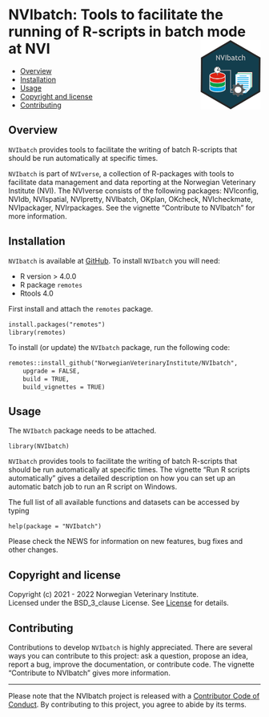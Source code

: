 # NVIbatch: Tools to facilitate the running of R-scripts in batch mode at NVI <img src="man/figures/NVIbatch_logo.png" align="right" height="138" />

<!-- README.md is generated from README.Rmd. Please edit that file -->

-   [Overview](#overview)
-   [Installation](#installation)
-   [Usage](#usage)
-   [Copyright and license](#copyright-and-license)
-   [Contributing](#contributing)

## Overview

`NVIbatch` provides tools to facilitate the writing of batch R-scripts
that should be run automatically at specific times.

`NVIbatch` is part of `NVIverse`, a collection of R-packages with tools
to facilitate data management and data reporting at the Norwegian
Veterinary Institute (NVI). The NVIverse consists of the following
packages: NVIconfig, NVIdb, NVIspatial, NVIpretty, NVIbatch, OKplan,
OKcheck, NVIcheckmate, NVIpackager, NVIrpackages. See the vignette
“Contribute to NVIbatch” for more information.

## Installation

`NVIbatch` is available at
[GitHub](https://github.com/NorwegianVeterinaryInstitute). To install
`NVIbatch` you will need:

-   R version > 4.0.0
-   R package `remotes`
-   Rtools 4.0

First install and attach the `remotes` package.

    install.packages("remotes")
    library(remotes)

To install (or update) the `NVIbatch` package, run the following code:

    remotes::install_github("NorwegianVeterinaryInstitute/NVIbatch",
        upgrade = FALSE,
        build = TRUE,
        build_vignettes = TRUE)

## Usage

The `NVIbatch` package needs to be attached.

    library(NVIbatch)

`NVIbatch` provides tools to facilitate the writing of batch R-scripts
that should be run automatically at specific times. The vignette “Run R
scripts automatically” gives a detailed description on how you can set
up an automatic batch job to run an R script on Windows.

The full list of all available functions and datasets can be accessed by
typing

    help(package = "NVIbatch")

Please check the NEWS for information on new features, bug fixes and
other changes.

## Copyright and license

Copyright (c) 2021 - 2022 Norwegian Veterinary Institute.  
Licensed under the BSD\_3\_clause License. See
[License](https://github.com/NorwegianVeterinaryInstitute/NVIbatch/blob/main/LICENSE)
for details.

## Contributing

Contributions to develop `NVIbatch` is highly appreciated. There are
several ways you can contribute to this project: ask a question, propose
an idea, report a bug, improve the documentation, or contribute code.
The vignette “Contribute to NVIbatch” gives more information.

------------------------------------------------------------------------

<!-- Code of conduct -->

Please note that the NVIbatch project is released with a [Contributor
Code of
Conduct](https://github.com/NorwegianVeterinaryInstitute/NVIbatch/blob/main/CODE_OF_CONDUCT.md).
By contributing to this project, you agree to abide by its terms.
